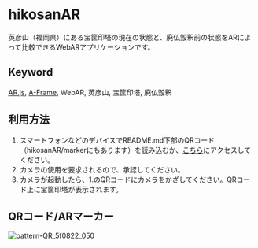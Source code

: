 # hikosanAR
英彦山（福岡県）にある宝筐印塔の現在の状態と、廃仏毀釈前の状態をARによって比較できるWebARアプリケーションです。

## Keyword
[AR.js](https://github.com/AR-js-org/AR.js), [A-Frame](https://aframe.io/), WebAR, 英彦山, 宝筐印塔, 廃仏毀釈

## 利用方法
1. スマートフォンなどのデバイスでREADME.md下部のQRコード（hikosanAR/markerにもあります）を読み込むか、[こちら](https://serene-dubinsky-5f0822.netlify.com/)にアクセスしてください。
2. カメラの使用を要求されるので、承認してください。
3. カメラが起動したら、1.のQRコードにカメラをかざしてください。QRコード上に宝筐印塔が表示されます。

## QRコード/ARマーカー
![pattern-QR_5f0822_050](https://user-images.githubusercontent.com/37950446/79056835-62eea600-7c95-11ea-816f-2de5e6de050b.png)
